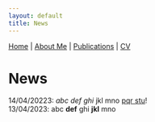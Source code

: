 ```yaml
---
layout: default
title: News
---
```


[Home](./) | [About Me](./about) | [Publications](./publications) | [CV](./cv)

# News

14/04/20223: *abc def ghi* jkl mno [pqr stu](https://www.strava.com/athletes/6389934)!  
13/04/2023: abc **def** ghi **jkl** mno

